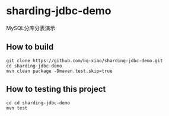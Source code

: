 # sharding-jdbc-demo
MySQL分库分表演示

## How to build
```shell script
git clone https://github.com/bq-xiao/sharding-jdbc-demo.git
cd sharding-jdbc-demo
mvn clean package -Dmaven.test.skip=true
```

## How to testing this project
```shell script
cd cd sharding-jdbc-demo
mvn test
```
